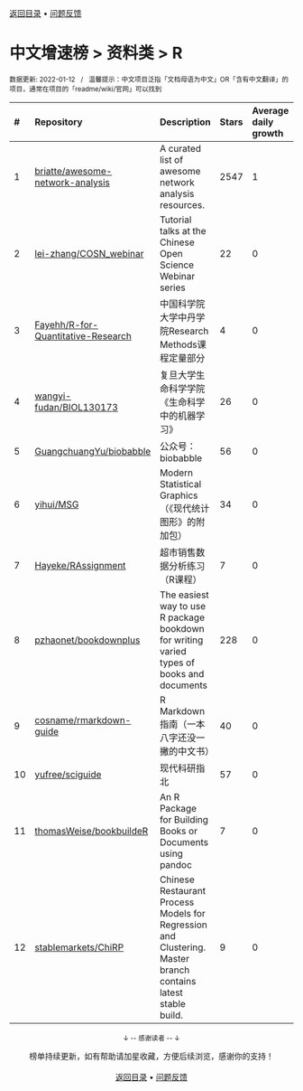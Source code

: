 <a href="https://github.com/GrowingGit/GitHub-Chinese-Top-Charts#github中文排行榜">返回目录</a> • <a href="/content/docs/feedback.md">问题反馈</a>

# 中文增速榜 > 资料类 > R
<sub>数据更新: 2022-01-12&nbsp;&nbsp;&nbsp;/&nbsp;&nbsp;&nbsp;温馨提示：中文项目泛指「文档母语为中文」OR「含有中文翻译」的项目，通常在项目的「readme/wiki/官网」可以找到</sub>

|#|Repository|Description|Stars|Average daily growth|Updated|
|:-|:-|:-|:-|:-|:-|
|1|[briatte/awesome-network-analysis](https://github.com/briatte/awesome-network-analysis)|A curated list of awesome network analysis resources.|2547|1|2021-11-17|
|2|[lei-zhang/COSN_webinar](https://github.com/lei-zhang/COSN_webinar)|Tutorial talks at the Chinese Open Science Webinar series|22|0|2021-08-31|
|3|[Fayehh/R-for-Quantitative-Research](https://github.com/Fayehh/R-for-Quantitative-Research)|中国科学院大学中丹学院Research Methods课程定量部分|4|0|2021-08-23|
|4|[wangyi-fudan/BIOL130173](https://github.com/wangyi-fudan/BIOL130173)|复旦大学生命科学学院《生命科学中的机器学习》|26|0|2021-10-02|
|5|[GuangchuangYu/biobabble](https://github.com/GuangchuangYu/biobabble)|公众号：biobabble|56|0|2021-09-26|
|6|[yihui/MSG](https://github.com/yihui/MSG)|Modern Statistical Graphics （《现代统计图形》的附加包）|34|0|2021-08-15|
|7|[Hayeke/RAssignment](https://github.com/Hayeke/RAssignment)|超市销售数据分析练习（R课程）|7|0|2021-10-10|
|8|[pzhaonet/bookdownplus](https://github.com/pzhaonet/bookdownplus)|The easiest way to use R package bookdown for  writing varied types of books and documents |228|0|2021-12-31|
|9|[cosname/rmarkdown-guide](https://github.com/cosname/rmarkdown-guide)|R Markdown 指南（一本八字还没一撇的中文书）|40|0|2021-12-08|
|10|[yufree/sciguide](https://github.com/yufree/sciguide)|现代科研指北|57|0|2021-12-22|
|11|[thomasWeise/bookbuildeR](https://github.com/thomasWeise/bookbuildeR)|An R Package for Building Books or Documents using pandoc|7|0|2021-08-31|
|12|[stablemarkets/ChiRP](https://github.com/stablemarkets/ChiRP)|Chinese Restaurant Process Models for Regression and Clustering. Master branch contains latest stable build.|9|0|2021-07-22|

<div align="center">
    <p><sub>↓ -- 感谢读者 -- ↓</sub></p>
    榜单持续更新，如有帮助请加星收藏，方便后续浏览，感谢你的支持！
</div>

<br/>

<div align="center"><a href="https://github.com/GrowingGit/GitHub-Chinese-Top-Charts#github中文排行榜">返回目录</a> • <a href="/content/docs/feedback.md">问题反馈</a></div>
